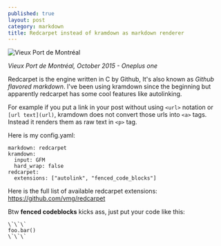 ```yaml
---
published: true
layout: post
category: markdown
title: Redcarpet instead of kramdown as markdown renderer
---
```





![Vieux Port de Montréal](https://devdala.files.wordpress.com/2016/03/p51017-121508-pano.jpg)

*Vieux Port de Montréal, October 2015 - Oneplus one*

Redcarpet is the engine written in C by Github, It's also known as *Github flavored markdown*. I've been using kramdown since the beginning but apparently redcarpet has some cool features like autolinking.

For example if you put a link in your post without using `<url>` notation or `[url text](url)`, kramdown does not convert those urls into `<a>` tags. Instead it renders them as raw text in `<p>` tag.

Here is my config.yaml:

```
markdown: redcarpet
kramdown:
  input: GFM
  hard_wrap: false
redcarpet:
  extensions: ["autolink", "fenced_code_blocks"]
```
  
Here is the full list of available redcarpet extensions:
https://github.com/vmg/redcarpet

Btw **fenced codeblocks** kicks ass, just put your code like this:

```
\`\`\`
foo.bar()
\`\`\`
```

